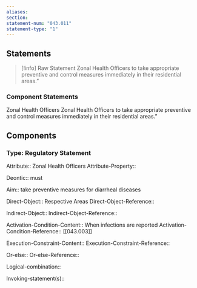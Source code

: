 ```yaml
---
aliases: 
section: 
statement-num: "043.011"
statement-type: "1"
---
```

## Statements 
> [!info] Raw Statement
> Zonal Health Officers to take appropriate preventive and control measures immediately in their residential areas.”  
> 

### Component Statements
Zonal Health Officers 
Zonal Health Officers to take appropriate preventive and control measures immediately in their residential areas.”  
## Components
### Type: Regulatory Statement
Attribute:: Zonal Health Officers
Attribute-Property::

Deontic:: must

Aim:: take preventive measures for diarrheal diseases

Direct-Object:: Respective Areas
Direct-Object-Reference:: 

Indirect-Object::
Indirect-Object-Reference:: 

Activation-Condition-Content:: When infections are reported
Activation-Condition-Reference::  [[043.003]]

Execution-Constraint-Content::
Execution-Constraint-Reference:: 

Or-else::
Or-else-Reference:: 

Logical-combination::

Invoking-statement(s)::